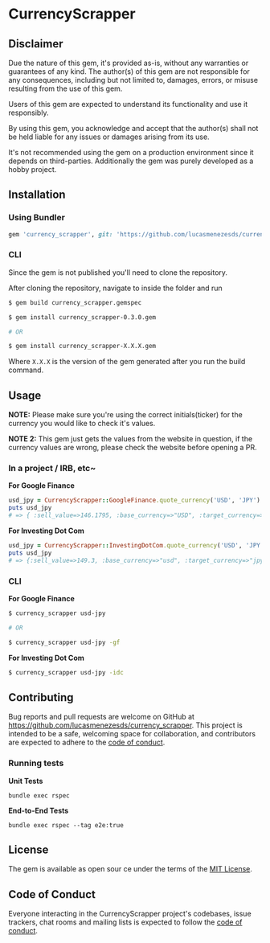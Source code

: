 # CurrencyScrapper

## Disclaimer

Due the nature of this gem, it's provided as-is, without any warranties or guarantees of any kind. The author(s) of this
gem are not responsible for any consequences, including but not limited to, damages, errors, or misuse resulting from
the use of this gem.

Users of this gem are expected to understand its functionality and use it responsibly.

By using this gem, you acknowledge and accept that the author(s) shall not be held liable for any issues or damages
arising from its use.

It's not recommended using the gem on a production environment since it depends on third-parties. Additionally the
gem was purely developed as a hobby project.

## Installation

### Using Bundler

```ruby
gem 'currency_scrapper', git: 'https://github.com/lucasmenezesds/currency_scrapper'
```

### CLI

Since the gem is not published you'll need to clone the repository.

After cloning the repository, navigate to inside the folder and run

```bash
$ gem build currency_scrapper.gemspec
```

```bash
$ gem install currency_scrapper-0.3.0.gem

# OR

$ gem install currency_scrapper-X.X.X.gem
```

Where `X.X.X` is the version of the gem generated after you run the build command.

## Usage

**NOTE:** Please make sure you're using the correct initials(ticker) for the currency you would like to check it's
values.

**NOTE 2:** This gem just gets the values from the website in question, if the currency values are wrong, please check
the website before opening a PR.

### In a project / IRB, etc~

**For Google Finance**

```ruby
usd_jpy = CurrencyScrapper::GoogleFinance.quote_currency('USD', 'JPY')
puts usd_jpy
# => { :sell_value=>146.1795, :base_currency=>"USD", :target_currency=>"JPY", :timestamp=>"Sep 3, 10:38:56 PM UTC" }
```

**For Investing Dot Com**

```ruby
usd_jpy = CurrencyScrapper::InvestingDotCom.quote_currency('USD', 'JPY')
puts usd_jpy
# => {:sell_value=>149.3, :base_currency=>"usd", :target_currency=>"jpy", :timestamp=>"Oct  6, 8:59:53 PM UTC", :buy_value=>149.29, :previous_close_value=>148.5, :days_range=>"148.37 - 149.54"
```
### CLI
**For Google Finance**

```bash
$ currency_scrapper usd-jpy

# OR

$ currency_scrapper usd-jpy -gf
```

**For Investing Dot Com**

```bash
$ currency_scrapper usd-jpy -idc
```

## Contributing

Bug reports and pull requests are welcome on GitHub at https://github.com/lucasmenezesds/currency_scrapper. This project
is intended to be a safe, welcoming space for collaboration, and contributors are expected to adhere to
the [code of conduct](https://github.com/lucasmenezesds/currency_scrapper/blob/main/CODE_OF_CONDUCT.md).

### Running tests

**Unit Tests**

```
bundle exec rspec
```

**End-to-End Tests**

```
bundle exec rspec --tag e2e:true
```

## License

The gem is available as open sour ce under the terms of the [MIT License](https://opensource.org/licenses/MIT).

## Code of Conduct

Everyone interacting in the CurrencyScrapper project's codebases, issue trackers, chat rooms and mailing lists is
expected to follow
the [code of conduct](https://github.com/lucasmenezesds/currency_scrapper/blob/main/CODE_OF_CONDUCT.md).
